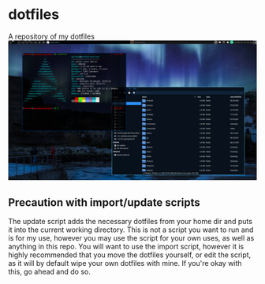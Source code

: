 # dotfiles
A repository of my dotfiles
![screenshot of desktop](2022freshdots.png "Screenshot")
## Precaution with import/update scripts
The update script adds the necessary dotfiles from your home dir and puts it into the current working directory. This is not a script you want to run and is for my use, however you may use the script for your own uses, as well as anything in this repo.
You will want to use the import script, however it is highly recommended that you move the dotfiles yourself, or edit the script, as it will by default wipe your own dotfiles with mine. If you're okay with this, go ahead and do so.
